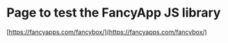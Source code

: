# Page to test the FancyApp JS library
[https://fancyapps.com/fancybox/](https://fancyapps.com/fancybox/)

